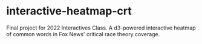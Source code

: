 # interactive-heatmap-crt
 Final project for 2022 Interactives Class. A d3-powered interactive heatmap of common words in Fox News' critical race theory coverage.
